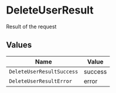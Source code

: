 # DeleteUserResult

Result of the request


## Values

| Name                      | Value                     |
| ------------------------- | ------------------------- |
| `DeleteUserResultSuccess` | success                   |
| `DeleteUserResultError`   | error                     |